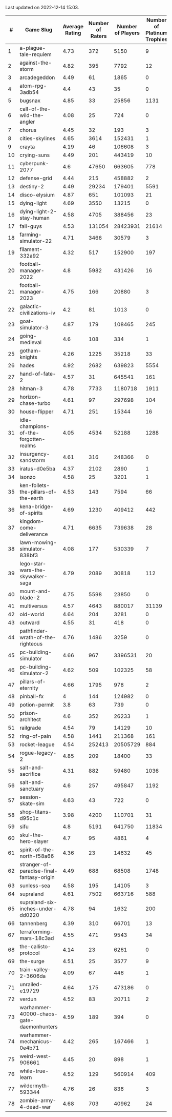 Last updated on 2022-12-14 15:03.


|#|Game Slug|Average Rating|Number of Raters|Number of Players|Number of Platinum Trophies|Max Rarity (%)|
|---|---|---|---|---|---|---|
|1|a-plague-tale-requiem|4.73|372|5150|9|92|
|2|against-the-storm|4.82|395|7792|12|32|
|3|arcadegeddon|4.49|61|1865|0|92|
|4|atom-rpg-3adb54|4.4|43|35|0|100|
|5|bugsnax|4.85|33|25856|1131|97|
|6|call-of-the-wild-the-angler|4.08|25|724|0|89|
|7|chorus|4.45|32|193|3|86|
|8|cities-skylines|4.65|3614|152431|1|73|
|9|crayta|4.19|46|106608|3|23|
|10|crying-suns|4.49|201|443419|10|65|
|11|cyberpunk-2077|4.6|47650|663605|778|63|
|12|defense-grid|4.44|215|458882|2|80|
|13|destiny-2|4.49|29234|179401|5591|95|
|14|disco-elysium|4.87|651|101093|21|28|
|15|dying-light|4.69|3550|13215|0|97|
|16|dying-light-2-stay-human|4.58|4705|388456|23|2|
|17|fall-guys|4.53|131054|28423931|21614|6|
|18|farming-simulator-22|4.71|3466|30579|3|79|
|19|filament-332a92|4.32|517|152900|197|93|
|20|football-manager-2022|4.8|5982|431426|16|49|
|21|football-manager-2023|4.75|166|20880|3|80|
|22|galactic-civilizations-iv|4.2|81|1013|0|84|
|23|goat-simulator-3|4.87|179|108465|245|91|
|24|going-medieval|4.6|108|334|1|75|
|25|gotham-knights|4.26|1225|35218|33|4|
|26|hades|4.92|2682|639823|5554|89|
|27|hand-of-fate-2|4.57|31|645541|161|72|
|28|hitman-3|4.78|7733|1180718|1911|48|
|29|horizon-chase-turbo|4.61|97|297698|104|84|
|30|house-flipper|4.71|251|15344|16|93|
|31|idle-champions-of-the-forgotten-realms|4.05|4534|52188|1288|8|
|32|insurgency-sandstorm|4.61|316|248366|0|6|
|33|iratus-d0e5ba|4.37|2102|2890|1|87|
|34|isonzo|4.58|25|3201|1|60|
|35|ken-follets-the-pillars-of-the-earth|4.53|143|7594|66|48|
|36|kena-bridge-of-spirits|4.69|1230|409412|442|94|
|37|kingdom-come-deliverance|4.71|6635|739638|28|30|
|38|lawn-mowing-simulator-838bf3|4.08|177|530339|7|87|
|39|lego-star-wars-the-skywalker-saga|4.79|2089|30818|112|98|
|40|mount-and-blade-2|4.75|5598|23850|0|13|
|41|multiversus|4.57|4643|880017|31139|77|
|42|old-world|4.64|204|3281|0|85|
|43|outward|4.55|31|418|0|76|
|44|pathfinder-wrath-of-the-righteous|4.76|1486|3259|0|45|
|45|pc-building-simulator|4.66|967|3396531|20|48|
|46|pc-building-simulator-2|4.62|509|102325|58|75|
|47|pillars-of-eternity|4.66|1795|978|2|80|
|48|pinball-fx|4|144|124982|0|86|
|49|potion-permit|3.8|63|739|0|98|
|50|prison-architect|4.6|352|26233|1|34|
|51|railgrade|4.54|79|14129|10|98|
|52|ring-of-pain|4.58|1441|211368|161|96|
|53|rocket-league|4.54|252413|20505729|884|76|
|54|rogue-legacy-2|4.85|209|18400|33|1|
|55|salt-and-sacrifice|4.31|882|59480|1036|91|
|56|salt-and-sanctuary|4.6|257|495847|1192|83|
|57|session-skate-sim|4.63|43|722|0|27|
|58|shop-titans-d95c1c|3.98|4200|110701|31|98|
|59|sifu|4.8|5191|641750|11834|96|
|60|skul-the-hero-slayer|4.7|95|4861|4|96|
|61|spirit-of-the-north-f58a66|4.36|23|14632|45|62|
|62|stranger-of-paradise-final-fantasy-origin|4.49|688|68508|1748|98|
|63|sunless-sea|4.58|195|14105|3|37|
|64|supraland|4.61|7502|663716|588|99|
|65|supraland-six-inches-under-dd0220|4.78|94|1632|200|99|
|66|tannenberg|4.39|310|66701|13|87|
|67|terraforming-mars-18c3ad|4.55|471|9543|34|55|
|68|the-callisto-protocol|4.14|23|6261|0|95|
|69|the-surge|4.51|25|3577|9|94|
|70|train-valley-2-3606da|4.09|67|446|1|89|
|71|unrailed-e19729|4.64|175|473186|0|5|
|72|verdun|4.52|83|20711|2|74|
|73|warhammer-40000-chaos-gate-daemonhunters|4.59|189|394|0|28|
|74|warhammer-mechanicus-0e4b71|4.42|265|167466|1|25|
|75|weird-west-906661|4.45|20|898|1|82|
|76|while-true-learn|4.52|129|560914|409|93|
|77|wildermyth-593344|4.76|26|836|3|8|
|78|zombie-army-4-dead-war|4.68|703|40962|24|67|
